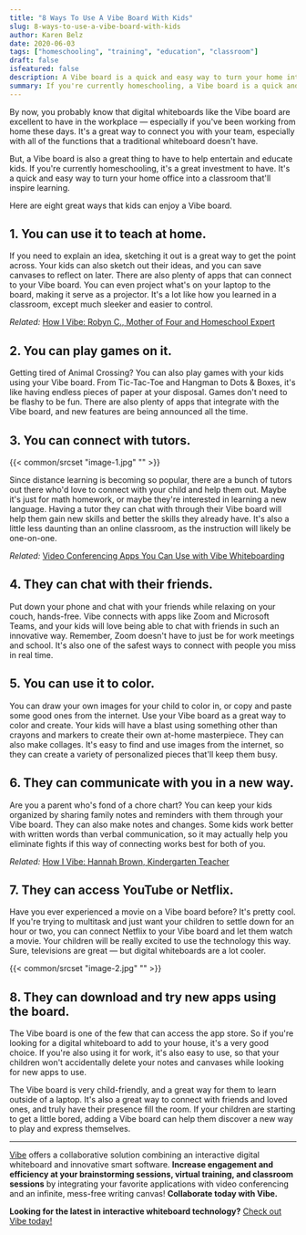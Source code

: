 ```yaml
---
title: "8 Ways To Use A Vibe Board With Kids"
slug: 8-ways-to-use-a-vibe-board-with-kids
author: Karen Belz
date: 2020-06-03
tags: ["homeschooling", "training", "education", "classroom"]
draft: false
isfeatured: false
description: A Vibe board is a quick and easy way to turn your home into a classroom that'll inspire distance learning.
summary: If you're currently homeschooling, a Vibe board is a quick and easy way to turn your home office into a classroom that'll inspire learning.
---
```


 




By now, you probably know that digital whiteboards like the Vibe board are excellent to have in the workplace — especially if you've been working from home these days. It's a great way to connect you with your team, especially with all of the functions that a traditional whiteboard doesn't have.
 
But, a Vibe board is also a great thing to have to help entertain and educate kids. If you're currently homeschooling, it's a great investment to have. It's a quick and easy way to turn your home office into a classroom that'll inspire learning.
 
Here are eight great ways that kids can enjoy a Vibe board.
 

## 1. You can use it to teach at home. 

If you need to explain an idea, sketching it out is a great way to get the point across. Your kids can also sketch out their ideas, and you can save canvases to reflect on later. There are also plenty of apps that can connect to your Vibe board. You can even project what's on your laptop to the board, making it serve as a projector. It's a lot like how you learned in a classroom, except much sleeker and easier to control.

*Related:* [How I Vibe: Robyn C., Mother of Four and Homeschool Expert](https://vibe.us/blog/how-i-vibe-robyn-mother-of-four-and-homeschool-expert/)
 

## 2. You can play games on it. 

Getting tired of Animal Crossing? You can also play games with your kids using your Vibe board. From Tic-Tac-Toe and Hangman to Dots & Boxes, it's like having endless pieces of paper at your disposal. Games don't need to be flashy to be fun. There are also plenty of apps that integrate with the Vibe board, and new features are being announced all the time.
 

## 3. You can connect with tutors. 
{{< common/srcset "image-1.jpg" "" >}}


Since distance learning is becoming so popular, there are a bunch of tutors out there who'd love to connect with your child and help them out. Maybe it's just for math homework, or maybe they're interested in learning a new language. Having a tutor they can chat with through their Vibe board will help them gain new skills and better the skills they already have. It's also a little less daunting than an online classroom, as the instruction will likely be one-on-one.

*Related:* [Video Conferencing Apps You Can Use with Vibe Whiteboarding](https://vibe.us/blog/video-conferencing-apps-with-whiteboard/)

## 4. They can chat with their friends. 

Put down your phone and chat with your friends while relaxing on your couch, hands-free. Vibe connects with apps like Zoom and Microsoft Teams, and your kids will love being able to chat with friends in such an innovative way. Remember, Zoom doesn't have to just be for work meetings and school. It's also one of the safest ways to connect with people you miss in real time.
 

## 5. You can use it to color. 

You can draw your own images for your child to color in, or copy and paste some good ones from the internet. Use your Vibe board as a great way to color and create. Your kids will have a blast using something other than crayons and markers to create their own at-home masterpiece. They can also make collages. It's easy to find and use images from the internet, so they can create a variety of personalized pieces that'll keep them busy.


## 6. They can communicate with you in a new way. 

Are you a parent who's fond of a chore chart? You can keep your kids organized by sharing family notes and reminders with them through your Vibe board. They can also make notes and changes. Some kids work better with written words than verbal communication, so it may actually help you eliminate fights if this way of connecting works best for both of you.

*Related:* [How I Vibe: Hannah Brown, Kindergarten Teacher](https://vibe.us/blog/how-i-vibe-hannah-brown-kindergarten-teacher/)
 

## 7. They can access YouTube or Netflix. 

Have you ever experienced a movie on a Vibe board before? It's pretty cool. If you're trying to multitask and just want your children to settle down for an hour or two, you can connect Netflix to your Vibe board and let them watch a movie. Your children will be really excited to use the technology this way. Sure, televisions are great — but digital whiteboards are a lot cooler.

{{< common/srcset "image-2.jpg" "" >}}



## 8. They can download and try new apps using the board. 

The Vibe board is one of the few that can access the app store. So if you're looking for a digital whiteboard to add to your house, it's a very good choice. If you're also using it for work, it's also easy to use, so that your children won't accidentally delete your notes and canvases while looking for new apps to use.
 
The Vibe board is very child-friendly, and a great way for them to learn outside of a laptop. It's also a great way to connect with friends and loved ones, and truly have their presence fill the room. If your children are starting to get a little bored, adding a Vibe board can help them discover a new way to play and express themselves.


----------

[Vibe](https://vibe.us/) offers a collaborative solution combining an interactive digital whiteboard and innovative smart software. **Increase engagement and efficiency at your brainstorming sessions, virtual training, and classroom sessions** by integrating your favorite applications with video conferencing and an infinite, mess-free writing canvas! **Collaborate today with Vibe.**

**Looking for the latest in interactive whiteboard technology?** [Check out Vibe today!](https://vibe.us/order/)
